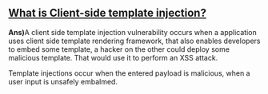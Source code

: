 <h2><u>What is Client-side template injection?</u></h2>

<b>Ans)</b>A client side template injection
vulnerability occurs when a application uses client 
side template rendering framework, that also 
enables developers to embed some template, a hacker
on the other could deploy some malicious template.
That would use it to perform an XSS attack.

Template injections occur when the entered payload 
is malicious, when a user input is unsafely embalmed.
